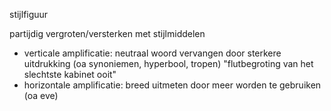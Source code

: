 stijlfiguur


partijdig vergroten/versterken met stijlmiddelen
- verticale amplificatie: neutraal woord vervangen door sterkere uitdrukking (oa synoniemen, hyperbool, tropen) "flutbegroting van het slechtste kabinet ooit"
- horizontale amplificatie: breed uitmeten door meer worden te gebruiken (oa eve)